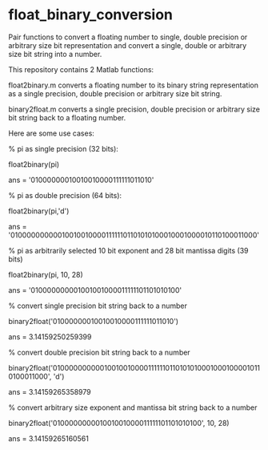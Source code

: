 # float_binary_conversion
Pair functions to convert a floating number to single, double precision or arbitrary size bit representation and convert a single, double or arbitrary size bit string into a number. 

This repository contains 2 Matlab functions:

float2binary.m converts a floating number to its binary string representation as a single precision, double precision or arbitrary size bit string.

binary2float.m converts a single precision, double precision or arbitrary size bit string back to a floating number. 


Here are some use cases:


% pi as single precision (32 bits):

float2binary(pi)

ans =
    '01000000010010010000111111011010'


% pi as double precision (64 bits):

float2binary(pi,'d')

ans =
    '0100000000001001001000011111101101010100010001000010110100011000'


% pi as arbitrarily selected 10 bit exponent and 28 bit mantissa digits (39 bits)

float2binary(pi, 10, 28)

ans =
    '010000000001001001000011111101101010100'
   

% convert single precision bit string back to a number    

binary2float('01000000010010010000111111011010')

ans =
          3.14159250259399


% convert double precision bit string back to a number  

binary2float('0100000000001001001000011111101101010100010001000010110100011000', 'd')

ans =
          3.14159265358979


% convert arbitrary size exponent and mantissa bit string back to a number  

binary2float('010000000001001001000011111101101010100', 10, 28)

ans =
          3.14159265160561
